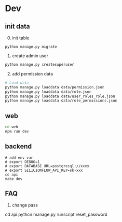 # Dev


## init data

0. init table

```
python manage.py migrate
```

1. create admin user

```bash
python manage.py createsuperuser
```

2. add permission data

```sh
# Load data
python manage.py loaddata data/permission.json 
python manage.py loaddata data/role.json 
python manage.py loaddata data/user_roles_role.json
python manage.py loaddata data/role_permissions.json
```


## web

```sh
cd web
npm run dev
```

## backend

```
# add env var
# export DEBUG=1
# export DATABASE_URL=postgresql://xxxx
# export SILICIONFLOW_API_KEY=sk-xxx
cd api
make dev
```


## FAQ

1. change pass

cd api
python manage.py runscript reset_password